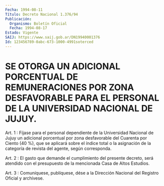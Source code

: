 ```yaml
---
Fecha: 1994-08-11
Título: Decreto Nacional 1.376/94
Publicación:
  Organismo: Boletín Oficial
  Fecha: 1994-08-17
Estado: Vigente
SAIJ: https://www.saij.gob.ar/DN19940001376
Id: 123456789-0abc-673-1000-4991soterced
---
```

# SE OTORGA UN ADICIONAL PORCENTUAL DE REMUNERACIONES POR ZONA DESFAVORABLE PARA EL PERSONAL DE LA UNIVERSIDAD NACIONAL DE JUJUY.

<a id="1"></a>
Art. 1 : Fíjase para el personal dependiente de la Universidad Nacional  de  Jujuy  un  adicional porcentual por zona desfavorable del Cuarenta por Ciento (40  %),  que  se  aplicará sobre el índice total o la asignación de la categoría de revista  del agente, según corresponda.

<a id="2"></a>
Art.  2  :  El  gasto que demande el cumplimiento del presente decreto, será atendido  con el presupuesto de la mencionada Casa de Altos Estudios.

<a id="3"></a>
Art. 3 : Comuníquese, publíquese, dése a la Dirección Nacional del Registro Oficial y archívese.